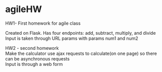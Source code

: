 # agileHW

HW1- First homework for agile class

Created on Flask. Has four endpoints: add, subtract, multiply, and divide\
Input is taken through URL params with params num1 and num2

HW2 - second homework\
Make the calculator use ajax requests to calculate(on one page) so there can be asynchronous requests\
Input is through a web form
